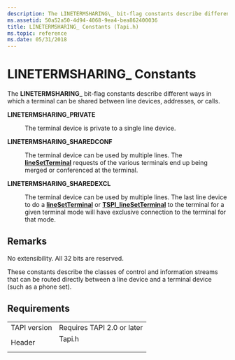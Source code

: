 ```yaml
---
description: The LINETERMSHARING\_ bit-flag constants describe different ways in which a terminal can be shared between line devices, addresses, or calls.
ms.assetid: 50a52a50-4d94-4068-9ea4-bea862400036
title: LINETERMSHARING_ Constants (Tapi.h)
ms.topic: reference
ms.date: 05/31/2018
---
```


# LINETERMSHARING\_ Constants

The **LINETERMSHARING\_** bit-flag constants describe different ways in which a terminal can be shared between line devices, addresses, or calls.

<dl> <dt>

<span id="LINETERMSHARING_PRIVATE"></span><span id="linetermsharing_private"></span>**LINETERMSHARING\_PRIVATE**
</dt> <dd> <dl> <dt>



The terminal device is private to a single line device.


</dt> </dl> </dd> <dt>

<span id="LINETERMSHARING_SHAREDCONF"></span><span id="linetermsharing_sharedconf"></span>**LINETERMSHARING\_SHAREDCONF**
</dt> <dd> <dl> <dt>



The terminal device can be used by multiple lines. The [**lineSetTerminal**](/windows/desktop/api/Tapi/nf-tapi-linesetterminal) requests of the various terminals end up being merged or conferenced at the terminal.


</dt> </dl> </dd> <dt>

<span id="LINETERMSHARING_SHAREDEXCL"></span><span id="linetermsharing_sharedexcl"></span>**LINETERMSHARING\_SHAREDEXCL**
</dt> <dd> <dl> <dt>



The terminal device can be used by multiple lines. The last line device to do a [**lineSetTerminal**](/windows/desktop/api/Tapi/nf-tapi-linesetterminal) or [**TSPI\_lineSetTerminal**](/windows/win32/api/tspi/nf-tspi-tspi_linesetterminal) to the terminal for a given terminal mode will have exclusive connection to the terminal for that mode.


</dt> </dl> </dd> </dl>

## Remarks

No extensibility. All 32 bits are reserved.

These constants describe the classes of control and information streams that can be routed directly between a line device and a terminal device (such as a phone set).

## Requirements



|                         |                                                                                   |
|-------------------------|-----------------------------------------------------------------------------------|
| TAPI version<br/> | Requires TAPI 2.0 or later<br/>                                             |
| Header<br/>       | <dl> <dt>Tapi.h</dt> </dl> |



 

